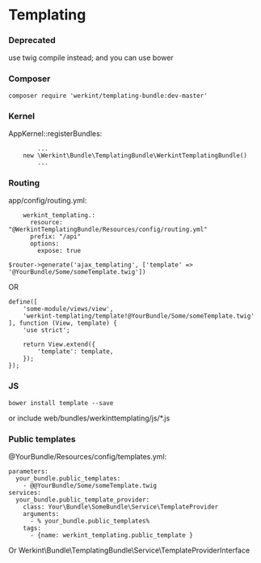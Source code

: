 # Templating

### Deprecated
use twig compile instead; and you can use bower

### Composer

`````
composer require 'werkint/templating-bundle:dev-master'
`````

### Kernel
AppKernel::registerBundles:
`````
        ...
    new \Werkint\Bundle\TemplatingBundle\WerkintTemplatingBundle()
        ...
`````        
        
### Routing

app/config/routing.yml:
`````        
    werkint_templating.:
      resource: "@WerkintTemplatingBundle/Resources/config/routing.yml"
      prefix: "/api"
      options:
        expose: true
`````    

`````
$router->generate('ajax_templating', ['template' => '@YourBundle/Some/someTemplate.twig'])
`````

OR

`````
define([
    'some-module/views/view',
    'werkint-templating/template!@YourBundle/Some/someTemplate.twig'
], function (View, template) {
    'use strict';

    return View.extend({
        'template': template,
    });
});
`````

### JS

`````
bower install template --save
`````

or include web/bundles/werkinttemplating/js/*.js

### Public templates

@YourBundle/Resources/config/templates.yml:
````
parameters:
  your_bundle.public_templates:
    - @@YourBundle/Some/someTemplate.twig
services:
  your_bundle.public_template_provider:
    class: Your\Bundle\SomeBundle\Service\TemplateProvider
    arguments:
      - % your_bundle.public_templates%
    tags:
      - {name: werkint_templating.public_template }
````

Or Werkint\Bundle\TemplatingBundle\Service\TemplateProviderInterface